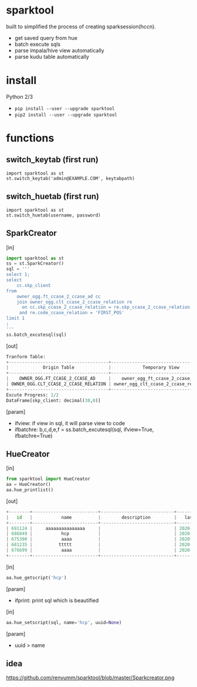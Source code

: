 sparktool
========
built to simplified the process of creating sparksession(hccn).
* get saved query from hue
* batch execute sqls
* parse impala/hive view automatically
* parse kudu table automatically


install
=======
Python 2/3 

* `pip install --user --upgrade sparktool`
* `pip2 install --user --upgrade sparktool`


functions
=======

switch_keytab (first run)
--------
```
import sparktool as st
st.switch_keytab('admin@EXAMPLE.COM', keytabpath)
```

switch_huetab (first run)
--------
```
import sparktool as st
st.switch_huetab(username, password)
```

SparkCreator
--------
[in]

```python
import sparktool as st
ss = st.SparkCreator()
sql = '''
select 1;
select
    cc.skp_client
from
    owner_ogg.ft_ccase_2_ccase_ad cc
    join owner_ogg.clt_ccase_2_ccase_relation re
      on cc.skp_ccase_2_ccase_relation = re.skp_ccase_2_ccase_relation
     and re.code_ccase_relation = 'FIRST_POS' 
limit 1
;
'''
ss.batch_excutesql(sql)
```

[out]

```python
Tranform Table:
+--------------------------------------+--------------------------------------+--------------+
|             Origin Table             |            Temporary View            | If Transform |
+--------------------------------------+--------------------------------------+--------------+
|    OWNER_OGG.FT_CCASE_2_CCASE_AD     |    owner_ogg_ft_ccase_2_ccase_ad     |     New      |
| OWNER_OGG.CLT_CCASE_2_CCASE_RELATION | owner_ogg_clt_ccase_2_ccase_relation |     New      |
+--------------------------------------+--------------------------------------+--------------+
Excute Progress: 2/2
DataFrame[skp_client: decimal(38,0)]
```

[param]
* ifview: if view in sql, it will parse view to code
* ifbatchre: b,c,d,e,f = ss.batch_excutesql(sql, ifview=True, ifbatchre=True)

HueCreator
--------
[in]
```python
from sparktool import HueCreator
aa = HueCreator()
aa.hue_printlist()
```
[out]
```python
+--------+-------------------------+----------------------------+-------------------+
|   id   |           name          |        description         |   last_modified   |
+--------+-------------------------+----------------------------+-------------------+
| 691124 |     aaaaaaaaaaaaaaa     |                            | 2020-01-17T17:41Z |
| 686849 |           hcp           |                            | 2020-01-17T10:32Z |
| 675390 |           aaaa          |                            | 2020-01-16T11:05Z |
| 681235 |          ttttt          |                            | 2020-01-15T09:41Z |
| 676699 |           aaaa          |                            | 2020-01-14T09:53Z | |
+--------+-------------------------+----------------------------+-------------------+
```

[in]
```python
aa.hue_getscript('hcp')
```
[param]
* ifprint: print sql which is beautified

[in]
```python
aa.hue_setscript(sql, name='hcp', uuid=None)
```
[param]
* uuid > name

idea
--------
https://github.com/renyumm/sparktool/blob/master/Sparkcreator.png